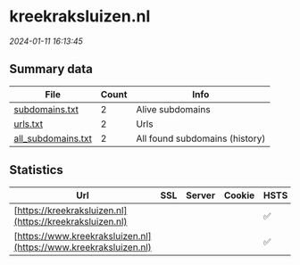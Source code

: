 # kreekraksluizen.nl
*2024-01-11 16:13:45*
## Summary data


| File       | Count | Info |
|------------|-------|------|
|[subdomains.txt](/data/kreekraksluizen.nl/subdomains.txt)|2|Alive subdomains|
|[urls.txt](/data/kreekraksluizen.nl/urls.txt)|2|Urls|
|[all_subdomains.txt](/data/kreekraksluizen.nl/all_subdomains.txt)|2|All found subdomains (history)|


## Statistics


| Url | SSL | Server | Cookie | HSTS | CSP | XFO | XXP | RP | Tech |Title |
|------------|-------|------|------|------|------|------|------|------|------|------|
|[https://kreekraksluizen.nl](https://kreekraksluizen.nl)| || |:white_check_mark: | :white_check_mark:| :white_check_mark: | :white_check_mark: | :white_check_mark: ||Document Moved|
|[https://www.kreekraksluizen.nl](https://www.kreekraksluizen.nl)| || |:white_check_mark: | :white_check_mark:| :white_check_mark: | :white_check_mark: | :white_check_mark: ||Document Moved|